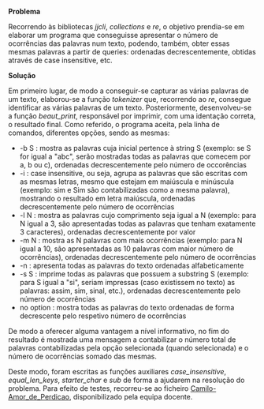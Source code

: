 **Problema**

Recorrendo às bibliotecas *jjcli*, *collections* e *re*, o objetivo prendia-se em elaborar um programa que conseguisse apresentar o número de ocorrências das palavras num texto, podendo, também, obter essas mesmas palavras a partir de queries: ordenadas decrescentemente, obtidas através de case insensitive, etc.

**Solução**

Em primeiro lugar, de modo a conseguir-se capturar as várias palavras de um texto, elaborou-se a função *tokenizer* que, recorrendo ao *re*, consegue identificar as várias palavras de um texto. Posteriormente, desenvolveu-se a função *beaut_print*, responsável por imprimir, com uma identação correta, o resultado final.
Como referido, o programa aceita, pela linha de comandos, diferentes opções, sendo as mesmas:
* -b S  : mostra as palavras cuja inicial pertence à string S (exemplo: se S for igual a "abc", serão mostradas todas as palavras que comecem por a, b ou c), ordenadas decrescentemente pelo número de occorências
* -i    : case insensitive, ou seja, agrupa as palavras que são escritas com as mesmas letras, mesmo que estejam em maiúscula e minúscula (exemplo: sim e Sim são contabilizadas como a mesma palavra), mostrando o resultado em letra maiúscula, ordenadas decrescentemente pelo número de ocorrências
* -l N  : mostra as palavras cujo comprimento seja igual a N (exemplo: para N igual a 3, são apresentadas todas as palavras que tenham exatamente 3 caracteres), ordenadas decrescentemente por valor
* -m N  : mostra as N palavras com mais ocorrências (exemplo: para N igual a 10, são apresentadas as 10 palavras com maior número de ocorrências), ordenadas decrescentemente pelo número de ocorrências
* -n    : apresenta todas as palavras do texto ordenadas alfabeticamente
* -s S  : imprime todas as palavras que possuem a substring S (exemplo: para S igual a "si", seriam impressas (caso existissem no texto) as palavras: assim, sim, sinal, etc.), ordenadas decrescentemente pelo número de ocorrências
* no option : mostra todas as palavras do texto ordenadas de forma decrescente pelo respetivo número de ocorrências

De modo a oferecer alguma vantagem a nível informativo, no fim do resultado é mostrada uma mensagem a contabilizar o número total de palavras contabilizadas pela opção selecionada (quando selecionada) e o número de ocorrências somado das mesmas.

Deste modo, foram escritas as funções auxiliares *case_insensitive*, *equal_len_keys*, *starter_char* e *sub* de forma a ajudarem na resolução do problema. Para efeito de testes, recorreu-se ao ficheiro [Camilo-Amor_de_Perdicao](https://github.com/josemoreira15/SPLN2324/blob/main/TPC1/Camilo-Amor_de_Perdicao.md), disponibilizado pela equipa docente.